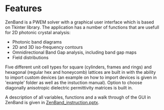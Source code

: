 # Features
ZenBand is a PWEM solver with a graphical user interface which is based on Tkinter library. The application has a number of functions that are usefull for 2D photonic crystal analysis:
- Photonic band diagrams
- 2D and 3D iso-frequency contours
- Omnidirectional Band Gap analysis, including band gap maps
- Field distributions

Five different unit cell types for square (cylinders, frames and rings) and hexagonal (regular hex and honeycomb) lattices are built in with the ability to import custom devices (an example on how to import devices is given in 'example' folder as well as the instuction manual). Option to choose diagonally anisotropic dielectric permittivity matrices is built in.

A description of all variables, functions and a walk through of the GUI in ZenBand is given in [ZenBand_instruction.pptx](https://github.com/user-attachments/files/21835193/ZenBand_instruction.pptx).
